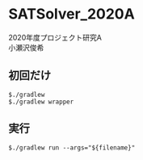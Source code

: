 # SATSolver_2020A

2020年度プロジェクト研究A  
小瀬沢俊希

## 初回だけ
```
$./gradlew
$./gradlew wrapper
```

## 実行
``$./gradlew run --args="${filename}"``